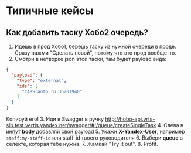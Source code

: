 # Типичные кейсы

## Как добавить таску Хобо2 очередь?
1. Идешь в прод Хобо1, берешь таску из нужной очереди в проде. Сразу нажми "Сделать новой", потому что это прод вообще-то.
2. Смотри в нетворке json этой таски, там будет payload вида:
```json
{
  "payload": {
    "type": "external",
    "ids": [
      "CARS:auto_ru_36201940"
    ]
  }
}
```
Копируй его!
3. Иди в Swagger в ручку http://hobo-api.vrts-slb.test.vertis.yandex.net/swagger/#!/queue/createSingleTask
4. Слева в инпут **body** добавляй свой payload
5. Укажи **X-Yandex-User**, например `staff:my-staff-id` или staff-id твоего руководителя
6. Выбери **queue** в селекте, которая тебе нужна.
7. Жамкай "Try it out".
8. Profit.